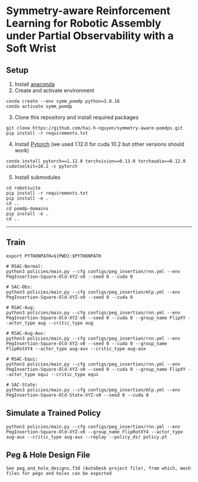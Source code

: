 # Symmetry-aware Reinforcement Learning for Robotic Assembly under Partial Observability with a Soft Wrist

## Setup
1. Install [anaconda](https://docs.conda.io/projects/conda/en/latest/user-guide/install/)
2. Create and activate environment
```
conda create --env symm_pomdp python=3.8.16
conda activate symm_pomdp
```
3. Clone this repository and install required packages
```
git clone https://github.com/hai-h-nguyen/symmetry-aware-pomdps.git
pip install -r requirements.txt
```
4. Install [Pytorch](https://pytorch.org/get-started/previous-versions/) (we used 1.12.0 for cuda 10.2 but other versions should work)
```
conda install pytorch==1.12.0 torchvision==0.13.0 torchaudio==0.12.0 cudatoolkit=10.2 -c pytorch
```
5. Install submodules
```
cd robotsuite
pip install -r requirements.txt
pip install -e .
cd ..
cd pomdp-domains
pip install -e .
cd ..
```

---

## Train

```
export PYTHONPATH=${PWD}:$PYTHONPATH

# RSAC-Normal:
python3 policies/main.py --cfg configs/peg_insertion/rnn.yml --env PegInsertion-Square-Old-XYZ-v0 --seed 0 --cuda 0

# SAC-Obs:
python3 policies/main.py --cfg configs/peg_insertion/mlp.yml --env PegInsertion-Square-Old-XYZ-v0 --seed 0 --cuda 0

# RSAC-Aug:
python3 policies/main.py --cfg configs/peg_insertion/rnn.yml --env PegInsertion-Square-Old-XYZ-v0 --seed 0 --cuda 0 --group_name FlipXY --actor_type aug --critic_type aug

# RSAC-Aug-Aux:
python3 policies/main.py --cfg configs/peg_insertion/rnn.yml --env PegInsertion-Square-Old-XYZ-v0 --seed 0 --cuda 0 --group_name FlipRotXY4 --actor_type aug-aux --critic_type aug-aux

# RSAC-Equi:
python3 policies/main.py --cfg configs/peg_insertion/rnn.yml --env PegInsertion-Square-Old-XYZ-v0 --seed 0 --cuda 0 --group_name FlipXY --actor_type equi --critic_type equi

# SAC-State:
python3 policies/main.py --cfg configs/peg_insertion/mlp.yml --env PegInsertion-Square-Old-State-XYZ-v0 --seed 0 --cuda 0

```

## Simulate a Trained Policy
```
python3 policies/main.py --cfg configs/peg_insertion/rnn.yml --env PegInsertion-Square-Old-XYZ-v0 --group_name FlipRotXY4 --actor_type aug-aux --critic_type aug-aux --replay --policy_dir policy.pt
```

## Peg & Hole Design File
```
See peg_and_hole_designs.f3d (AutoDesk project file), from which, mesh files for pegs and holes can be exported
```


